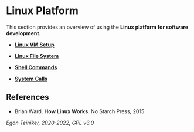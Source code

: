# Linux Platform

This section provides an overview of using the **Linux platform for software development**.

* [**Linux VM Setup**](setup)
* [**Linux File System**](filesystem)
* [**Shell Commands**](shell)

* [**System Calls**](system-calls)



## References

* Brian Ward. **How Linux Works**. No Starch Press, 2015
    

*Egon Teiniker, 2020-2022, GPL v3.0*    

